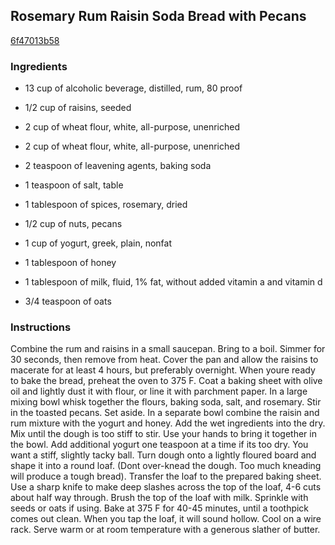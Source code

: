 ## Rosemary Rum Raisin Soda Bread with Pecans

[6f47013b58](http://tastykitchen.com/recipes/breads/rosemary-rum-raisin-soda-bread-with-pecans/)

### Ingredients

 - 13 cup of alcoholic beverage, distilled, rum, 80 proof

 - 1/2 cup of raisins, seeded

 - 2 cup of wheat flour, white, all-purpose, unenriched

 - 2 cup of wheat flour, white, all-purpose, unenriched

 - 2 teaspoon of leavening agents, baking soda

 - 1 teaspoon of salt, table

 - 1 tablespoon of spices, rosemary, dried

 - 1/2 cup of nuts, pecans

 - 1 cup of yogurt, greek, plain, nonfat

 - 1 tablespoon of honey

 - 1 tablespoon of milk, fluid, 1% fat, without added vitamin a and vitamin d

 - 3/4 teaspoon of oats

### Instructions

Combine the rum and raisins in a small saucepan. Bring to a boil. Simmer for 30 seconds, then remove from heat. Cover the pan and allow the raisins to macerate for at least 4 hours, but preferably overnight. When youre ready to bake the bread, preheat the oven to 375 F. Coat a baking sheet with olive oil and lightly dust it with flour, or line it with parchment paper. In a large mixing bowl whisk together the flours, baking soda, salt, and rosemary. Stir in the toasted pecans. Set aside. In a separate bowl combine the raisin and rum mixture with the yogurt and honey. Add the wet ingredients into the dry. Mix until the dough is too stiff to stir. Use your hands to bring it together in the bowl. Add additional yogurt one teaspoon at a time if its too dry. You want a stiff, slightly tacky ball. Turn dough onto a lightly floured board and shape it into a round loaf. (Dont over-knead the dough. Too much kneading will produce a tough bread). Transfer the loaf to the prepared baking sheet. Use a sharp knife to make deep slashes across the top of the loaf, 4-6 cuts about half way through. Brush the top of the loaf with milk. Sprinkle with seeds or oats if using. Bake at 375 F for 40-45 minutes, until a toothpick comes out clean. When you tap the loaf, it will sound hollow. Cool on a wire rack. Serve warm or at room temperature with a generous slather of butter.